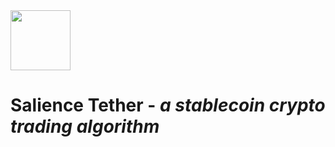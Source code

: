 <img src="https://raw.githubusercontent.com/rahil-p/Salience-Tether-v1/master/salience.png" width="96" height="96">

# Salience Tether - *a stablecoin crypto trading algorithm*
